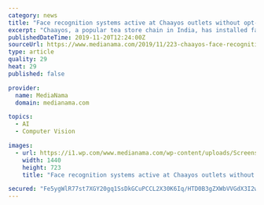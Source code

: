 ```yaml
---
category: news
title: "Face recognition systems active at Chaayos outlets without opt-out feature; some questions"
excerpt: "Chaayos, a popular tea store chain in India, has installed facial recognition systems at its outlets to replace mobile number OTP. MediaNama encountered one such system installed at one of Chaayos’ Delhi outlets. The interface did not display any terms ..."
publishedDateTime: 2019-11-20T12:24:00Z
sourceUrl: https://www.medianama.com/2019/11/223-chaayos-face-recognition/
type: article
quality: 29
heat: 29
published: false

provider:
  name: MediaNama
  domain: medianama.com

topics:
  - AI
  - Computer Vision

images:
  - url: https://i1.wp.com/www.medianama.com/wp-content/uploads/Screenshot-2019-11-20-at-3.45.09-PM.png?fit=1440%2C723&#038;ssl=1
    width: 1440
    height: 723
    title: "Face recognition systems active at Chaayos outlets without opt-out feature; some questions"

secured: "Fe5ygWlR77st7XGY20gq1SsDkGCuPCCL2X30K6Iq/HTD0B3gZXWbVVGdX3I2wUQOtx6F/O0XWPGWOXOQH/u1cKlpX1Es5uS4bqzNxZ8BTKLy7hS64wWsISt4J9MDMcffFD07HOFXsRKTig+AzpNinUBlxC2Mi380zOu556WYeAhPVhwGBs8oAiIGiq9DwmucbG3cPVWew69o4lcckXaVjG9UOhvmqoSrMWx+9FI5zYMJbC3DmHDsvKmBxIq6RiYq3mhakcxzic9YTTSCW7if2A==;s61DRcgKMcolSqN5Us2tVg=="
---
```


